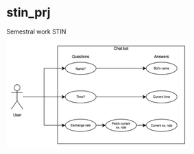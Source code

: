 # stin_prj
Semestral work STIN

<img src="./STIN_chatbot.png" alt="Use case diagram" width="425" height="250">
